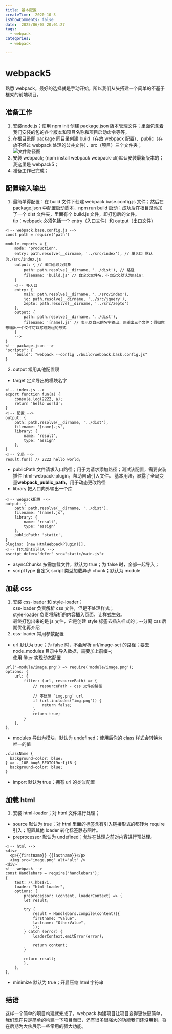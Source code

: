 ```yaml
---
title: 基本配置
createTime:  2020-10-3
isShowComments: false
date:  2025/06/03 20:01:27
tags:
  - webpack
categories:
  - webpack

---
```


# webpack5

熟悉 webpack，最好的选择就是手动开始，所以我们从头搭建一个简单的不基于框架的前端项目。

## 准备工作

1. 安装[node.js](https://nodejs.org/en/)；使用 npm init 创建 package.json 版本管理文件；里面包含着我们安装的包的各个版本和项目名称和项目启动命令等等。
2. 在根目录即 package 同目录创建 build（存放 webpack 配置）、public（存放不经过 webpack 处理的公共文件）、src（项目）三个文件夹；  
   ![文件路径图](/img/webpack/init-file.png)
3. 安装 webpack; (npm install webpack webpack-cli)默认安装最新版本的；我这里是 webpack5；
4. 准备工作已完成；

## 配置输入输出

1. 最简单得配置：在 build 文件下创建 webpack.base.config.js 文件；然后在 package.json 中配置启动脚本，npm run build 启动；成功后在根目录添加了一个 dist 文件夹，里面有个 build.js 文件，即打包后的文件。  
   tip：webpack 必须包括一个 entry（入口文件）和 output（出口文件）

```
<!-- webpack.base.config.js -->
const path = require('path')

module.exports = {
    mode: 'production',
    entry: path.resolve(__dirname, '../src/index'), // 单入口 默认为./src/index.js
    output: { // 出口必须为对象
        path: path.resolve(__dirname, '../dist'), // 路径
        filename: 'build.js' // 自定义文件名，不自定义默认为main；
    }
    <!-- 多入口
    entry: {
        main: path.resolve(__dirname, '../src/index'),
        jq: path.resolve(__dirname, '../src/jquery'),
        zepto: path.resolve(__dirname, '../src/zepto')
    },
    output: {
        path: path.resolve(__dirname, '../dist'),
        filename: '[name].js' // 表示以自己的名字输出，则输出三个文件；假如你想输出一个文件可以写成数组的形式
    }
    -->
}
<!-- package.json -->
"scripts": {
    "build": "webpack --config ./build/webpack.bask.config.js"
}
```

2. output 常用其他配置项

- target 定义导出的模块名字

```
<!-- index.js -->
export function fun(a) {
    console.log(2222, a);
    return 'hello world';
}
<!-- 配置 -->
output: {
    path: path.resolve(__dirname, '../dist'),
    filename: '[name].js',
    library: {
        name: 'result',
        type: 'assign'
    },
}
<!-- 全局 -->
result.fun() // 2222 hello world;
```

- publicPath 文件请求入口路径；用于为请求添加路径；测试该配置，需要安装插件 html-webpack-plugin，帮助自动引入文件。
  基本用法，暴露了全局变量**webpack_public_path**，用于动态更改路径
- library 把入口向外输出一个库

```
<!-- webpack配置 -->
output: {
    path: path.resolve(__dirname, '../dist'),
    filename: '[name].js',
    library: {
        name: 'result',
        type: 'assign'
    },
    publicPath: 'static',
}
plugins: [new HtmlWebpackPlugin()],
<!-- 打包后html引入 -->
<script defer="defer" src="static/main.js">
```

- asyncChunks 按需加载文件，默认为 true；为 false 时，全部一起导入；
- scriptType 自定义 script 类型加载异步 chunk；默认为 module

## 加载 css

1. 安装 css-loader 和 style-loader；  
   css-loader 负责解析 css 文件，但是不处理样式；  
   style-loader 负责将解析的内容插入页面，让样式生效。  
   最终打包出来的是 js 文件，它是创建 style 标签去插入样式的；--分离 css 后期优化再介绍
2. css-loader 常用参数配置

- url 默认为 true；为 false 时，不会解析 url/image-set 的路径；要去 node_modules 目录中导入数据，需要加上前缀~;  
   使用 filter 实现动态配置

```
url('~module/image.png') => require('module/image.png');
options: {
    url: {
        filter: (url, resourcePath) => {
            // resourcePath - css 文件的路径

            // 不处理 `img.png` url
            if (url.includes("img.png")) {
                return false;
            }
            return true;
        }
    },
},
```

- modules 导出为模块，默认为 undefined；使用后你的 class 样式会转换为唯一的值

```
.className {
  background-color: blue;
} => ._10B-buq6_BEOTOl9urIjf8 {
  background-color: blue;
}
```

- import 默认为 true；拥有 url 的类似配置

## 加载 html

1. 安装 html-loader；对 html 文件进行处理；

- source 默认为 true；对 html 里面的标签含有引入链接形式的都转为 require 引入；配置其他 loader 转化标签静态图片。
- preprocessor 默认为 undefined；允许在处理之前对内容进行预处理。

```
<!-- html -->
<div>
  <p>{{firstname}} {{lastname}}</p>
  <img src="image.png" alt="alt" />
<div>
<!-- webpack -->
const Handlebars = require("handlebars");
{
    test: /\.hbs$/i,
    loader: "html-loader",
    options: {
        preprocessor: (content, loaderContext) => {
        let result;

        try {
            result = Handlebars.compile(content)({
            firstname: "Value",
            lastname: "OtherValue",
            });
        } catch (error) {
            loaderContext.emitError(error);

            return content;
        }

        return result;
        },
    },
},
```

- minimize 默认为 true；开启压缩 html 字符串

## 结语

这样一个简单的项目构建就完成了，webpack 构建项目让项目变得更快更简单，我们现在只是简单的构建一下项目而已，还有很多很强大的功能我们还没用到，将在后期为大伙展示一些常用的强大功能。
